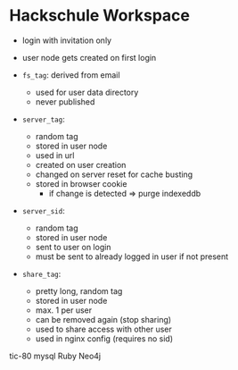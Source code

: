 # Hackschule Workspace

- login with invitation only
- user node gets created on first login

- `fs_tag`: derived from email
  - used for user data directory
  - never published
- `server_tag`:
  - random tag
  - stored in user node
  - used in url
  - created on user creation
  - changed on server reset for cache busting
  - stored in browser cookie
    - if change is detected => purge indexeddb
- `server_sid`:
  - random tag
  - stored in user node
  - sent to user on login
  - must be sent to already logged in user if not present
- `share_tag`:
  - pretty long, random tag
  - stored in user node
  - max. 1 per user
  - can be removed again (stop sharing)
  - used to share access with other user
  - used in nginx config (requires no sid)

tic-80
mysql
Ruby
Neo4j